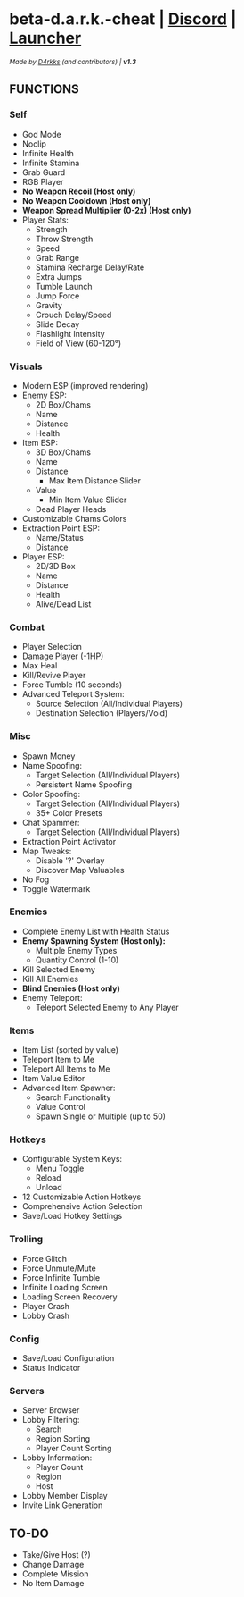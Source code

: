 # beta-d.a.r.k.-cheat | [Discord](https://discord.gg/RAR8D26P4s) | [Launcher](https://github.com/hdunl/DarkInjector/releases/latest)
<sub>*Made by [D4rkks](https://github.com/D4rkks) (and contributors) | **v1.3***</sub>

## FUNCTIONS

### Self
- God Mode
- Noclip
- Infinite Health
- Infinite Stamina
- Grab Guard
- RGB Player
- **No Weapon Recoil (Host only)**
- **No Weapon Cooldown (Host only)**
- **Weapon Spread Multiplier (0-2x) (Host only)**
- Player Stats:
  - Strength
  - Throw Strength
  - Speed
  - Grab Range
  - Stamina Recharge Delay/Rate
  - Extra Jumps
  - Tumble Launch
  - Jump Force
  - Gravity
  - Crouch Delay/Speed
  - Slide Decay
  - Flashlight Intensity
  - Field of View (60-120°)

### Visuals
- Modern ESP (improved rendering)
- Enemy ESP:
  - 2D Box/Chams
  - Name
  - Distance
  - Health
- Item ESP:
  - 3D Box/Chams
  - Name
  - Distance
    - Max Item Distance Slider
  - Value
    - Min Item Value Slider
  - Dead Player Heads
- Customizable Chams Colors
- Extraction Point ESP:
  - Name/Status
  - Distance
- Player ESP:
  - 2D/3D Box
  - Name
  - Distance
  - Health
  - Alive/Dead List

### Combat
- Player Selection
- Damage Player (-1HP)
- Max Heal
- Kill/Revive Player
- Force Tumble (10 seconds)
- Advanced Teleport System:
  - Source Selection (All/Individual Players)
  - Destination Selection (Players/Void)

### Misc
- Spawn Money
- Name Spoofing:
  - Target Selection (All/Individual Players)
  - Persistent Name Spoofing
- Color Spoofing:
  - Target Selection (All/Individual Players)
  - 35+ Color Presets
- Chat Spammer:
  - Target Selection (All/Individual Players)
- Extraction Point Activator
- Map Tweaks:
  - Disable '?' Overlay
  - Discover Map Valuables
- No Fog
- Toggle Watermark

### Enemies
- Complete Enemy List with Health Status
- **Enemy Spawning System (Host only):**
  - Multiple Enemy Types
  - Quantity Control (1-10)
- Kill Selected Enemy
- Kill All Enemies
- **Blind Enemies (Host only)**
- Enemy Teleport:
  - Teleport Selected Enemy to Any Player

### Items
- Item List (sorted by value)
- Teleport Item to Me
- Teleport All Items to Me
- Item Value Editor
- Advanced Item Spawner:
  - Search Functionality
  - Value Control
  - Spawn Single or Multiple (up to 50)

### Hotkeys
- Configurable System Keys:
  - Menu Toggle
  - Reload
  - Unload
- 12 Customizable Action Hotkeys
- Comprehensive Action Selection
- Save/Load Hotkey Settings

### Trolling
- Force Glitch
- Force Unmute/Mute
- Force Infinite Tumble
- Infinite Loading Screen
- Loading Screen Recovery
- Player Crash
- Lobby Crash

### Config
- Save/Load Configuration
- Status Indicator

### Servers
- Server Browser
- Lobby Filtering:
  - Search
  - Region Sorting
  - Player Count Sorting
- Lobby Information:
  - Player Count
  - Region
  - Host
- Lobby Member Display
- Invite Link Generation

## TO-DO
- Take/Give Host (?)
- Change Damage
- Complete Mission
- No Item Damage
